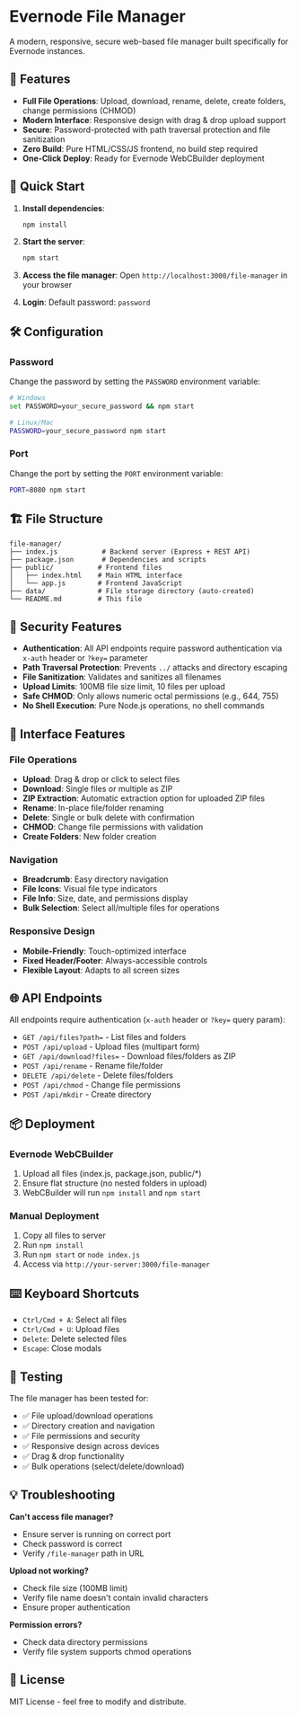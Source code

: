# Evernode File Manager

A modern, responsive, secure web-based file manager built specifically for Evernode instances.

## 🚀 Features

- **Full File Operations**: Upload, download, rename, delete, create folders, change permissions (CHMOD)
- **Modern Interface**: Responsive design with drag & drop upload support
- **Secure**: Password-protected with path traversal protection and file sanitization
- **Zero Build**: Pure HTML/CSS/JS frontend, no build step required
- **One-Click Deploy**: Ready for Evernode WebCBuilder deployment

## 🔧 Quick Start

1. **Install dependencies**:

   ```bash
   npm install
   ```

2. **Start the server**:

   ```bash
   npm start
   ```

3. **Access the file manager**:
   Open `http://localhost:3000/file-manager` in your browser

4. **Login**:
   Default password: `password`

## 🛠 Configuration

### Password

Change the password by setting the `PASSWORD` environment variable:

```bash
# Windows
set PASSWORD=your_secure_password && npm start

# Linux/Mac
PASSWORD=your_secure_password npm start
```

### Port

Change the port by setting the `PORT` environment variable:

```bash
PORT=8080 npm start
```

## 🏗 File Structure

```
file-manager/
├── index.js           # Backend server (Express + REST API)
├── package.json       # Dependencies and scripts
├── public/           # Frontend files
│   ├── index.html    # Main HTML interface
│   └── app.js        # Frontend JavaScript
├── data/             # File storage directory (auto-created)
└── README.md         # This file
```

## 🔐 Security Features

- **Authentication**: All API endpoints require password authentication via `x-auth` header or `?key=` parameter
- **Path Traversal Protection**: Prevents `../` attacks and directory escaping
- **File Sanitization**: Validates and sanitizes all filenames
- **Upload Limits**: 100MB file size limit, 10 files per upload
- **Safe CHMOD**: Only allows numeric octal permissions (e.g., 644, 755)
- **No Shell Execution**: Pure Node.js operations, no shell commands

## 📱 Interface Features

### File Operations

- **Upload**: Drag & drop or click to select files
- **Download**: Single files or multiple as ZIP
- **ZIP Extraction**: Automatic extraction option for uploaded ZIP files
- **Rename**: In-place file/folder renaming
- **Delete**: Single or bulk delete with confirmation
- **CHMOD**: Change file permissions with validation
- **Create Folders**: New folder creation

### Navigation

- **Breadcrumb**: Easy directory navigation
- **File Icons**: Visual file type indicators
- **File Info**: Size, date, and permissions display
- **Bulk Selection**: Select all/multiple files for operations

### Responsive Design

- **Mobile-Friendly**: Touch-optimized interface
- **Fixed Header/Footer**: Always-accessible controls
- **Flexible Layout**: Adapts to all screen sizes

## 🌐 API Endpoints

All endpoints require authentication (`x-auth` header or `?key=` query param):

- `GET /api/files?path=` - List files and folders
- `POST /api/upload` - Upload files (multipart form)
- `GET /api/download?files=` - Download files/folders as ZIP
- `POST /api/rename` - Rename file/folder
- `DELETE /api/delete` - Delete files/folders
- `POST /api/chmod` - Change file permissions
- `POST /api/mkdir` - Create directory

## 📦 Deployment

### Evernode WebCBuilder

1. Upload all files (index.js, package.json, public/\*)
2. Ensure flat structure (no nested folders in upload)
3. WebCBuilder will run `npm install` and `npm start`

### Manual Deployment

1. Copy all files to server
2. Run `npm install`
3. Run `npm start` or `node index.js`
4. Access via `http://your-server:3000/file-manager`

## ⌨️ Keyboard Shortcuts

- `Ctrl/Cmd + A`: Select all files
- `Ctrl/Cmd + U`: Upload files
- `Delete`: Delete selected files
- `Escape`: Close modals

## 🧪 Testing

The file manager has been tested for:

- ✅ File upload/download operations
- ✅ Directory creation and navigation
- ✅ File permissions and security
- ✅ Responsive design across devices
- ✅ Drag & drop functionality
- ✅ Bulk operations (select/delete/download)

## 💡 Troubleshooting

**Can't access file manager?**

- Ensure server is running on correct port
- Check password is correct
- Verify `/file-manager` path in URL

**Upload not working?**

- Check file size (100MB limit)
- Verify file name doesn't contain invalid characters
- Ensure proper authentication

**Permission errors?**

- Check data directory permissions
- Verify file system supports chmod operations

## 📄 License

MIT License - feel free to modify and distribute.
